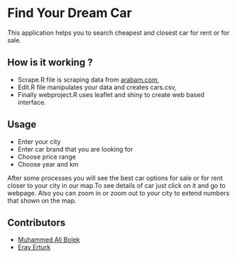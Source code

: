 # Find Your Dream Car

This application helps you to search cheapest and closest car for rent or for sale.

## How is it working ?
* Scrape.R file is scraping data from [arabam.com](https://www.arabam.com/),
* Edit.R file manipulates your data and creates cars.csv,
* Finally webproject.R uses leaflet and shiny to create web based interface.
## Usage
* Enter your city
* Enter car brand that you are looking for
* Choose price range
* Choose year and km

After some processes you will see the best car options for sale or for rent closer to your city in our map.To see details of car just click on it and go to webpage. Also you can zoom in or zoom out to your city to extend numbers that shown on the map.

## Contributors

* [Muhammed Ali Bolek](https://github.com/alibolek)
* [Eray Erturk](https://github.com/erayerturk)